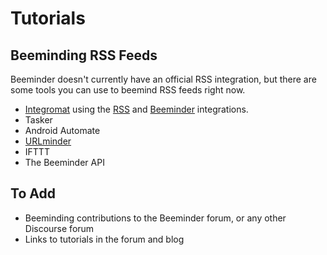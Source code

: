 # Tutorials

## Beeminding RSS Feeds

Beeminder doesn't currently have an official RSS integration, but there are some tools you can use to beemind RSS feeds right now.

- [Integromat](https://www.integromat.com/en/) using the [RSS](https://www.integromat.com/en/integrations/rss) and [Beeminder](https://www.integromat.com/en/integrations/beeminder) integrations.
- Tasker
- Android Automate
- [URLminder](https://help.beeminder.com/article/88-urlminder)
- IFTTT
- The Beeminder API

## To Add

- Beeminding contributions to the Beeminder forum, or any other Discourse forum
- Links to tutorials in the forum and blog
